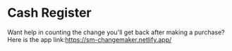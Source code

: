 # Cash Register

Want help in counting the change you'll get back after making a purchase? Here is the app link:https://sm-changemaker.netlify.app/